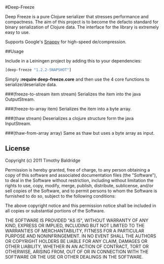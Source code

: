 #Deep-Freeze

Deep Freeze is a pure Clojure serializer that stresses performance and compactness. The aim of this 
project is to become the defacto standard for binary serialization of Clojure data. The interface for the 
library is extremely easy to use.

Supports Google's [Snappy](http://code.google.com/p/snappy-java/) for high-speed de/compression.

##Usage

Include in a Leiningen project by adding this to your dependencies:

```clojure
[deep-freeze "1.2.2-SNAPSHOT"]
```

Simply **:require deep-freeze.core** and then use the 4 core functions to serialize/deserialize data.

###(freeze-to-stream item stream)
Serializes the item into the java OutputStream.

###(freeze-to-array item)
Serializes the item into a byte array.

###(thaw stream)
Deserializes a clojure structure form the java InputStream.

###(thaw-from-array array)
Same as thaw but uses a byte array as input.

## License

Copyright (c) 2011 Timothy Baldridge

Permission is hereby granted, free of charge, to any person obtaining a copy of this software and associated documentation files (the "Software"), to deal in the Software without restriction, including without limitation the rights to use, copy, modify, merge, publish, distribute, sublicense, and/or sell copies of the Software, and to permit persons to whom the Software is furnished to do so, subject to the following conditions:

The above copyright notice and this permission notice shall be included in all copies or substantial portions of the Software.

THE SOFTWARE IS PROVIDED "AS IS", WITHOUT WARRANTY OF ANY KIND, EXPRESS OR IMPLIED, INCLUDING BUT NOT LIMITED TO THE WARRANTIES OF MERCHANTABILITY, FITNESS FOR A PARTICULAR PURPOSE AND NONINFRINGEMENT. IN NO EVENT SHALL THE AUTHORS OR COPYRIGHT HOLDERS BE LIABLE FOR ANY CLAIM, DAMAGES OR OTHER LIABILITY, WHETHER IN AN ACTION OF CONTRACT, TORT OR OTHERWISE, ARISING FROM, OUT OF OR IN CONNECTION WITH THE SOFTWARE OR THE USE OR OTHER DEALINGS IN THE SOFTWARE.
